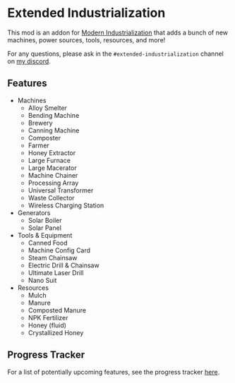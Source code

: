 # Extended Industrialization
This mod is an addon for [Modern Industrialization](https://modrinth.com/mod/modern-industrialization) that adds a bunch of new machines, power sources, tools, resources, and more!

For any questions, please ask in the `#extended-industrialization` channel on [my discord](https://discord.gg/vNaqDzSNaB).

## Features
- Machines
  - Alloy Smelter
  - Bending Machine
  - Brewery
  - Canning Machine
  - Composter
  - Farmer
  - Honey Extractor
  - Large Furnace
  - Large Macerator
  - Machine Chainer
  - Processing Array
  - Universal Transformer
  - Waste Collector
  - Wireless Charging Station
- Generators
  - Solar Boiler
  - Solar Panel
- Tools & Equipment
  - Canned Food
  - Machine Config Card
  - Steam Chainsaw
  - Electric Drill & Chainsaw
  - Ultimate Laser Drill
  - Nano Suit
- Resources
  - Mulch
  - Manure
  - Composted Manure
  - NPK Fertilizer
  - Honey (fluid)
  - Crystallized Honey

## Progress Tracker
For a list of potentially upcoming features, see the progress tracker [here](https://github.com/users/Swedz/projects/10/views/1).